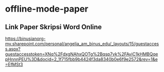 # offline-mode-paper

## Link Paper Skripsi Word Online
https://binusianorg-my.sharepoint.com/personal/angelia_am_binus_edu/_layouts/15/guestaccess.aspx?guestaccesstoken=XNq%2FdxgNAhxQOTg%2Bqsp7vk%2FAviC1kHMBQqepHnnnPEU%3D&docid=2_1f715fbb9b4424f3da8340b0e6f9e2572&rev=1&e=EfMSt3

